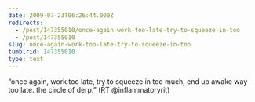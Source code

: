 ```yaml
---
date: 2009-07-23T06:26:44.000Z
redirects:
  - /post/147355010/once-again-work-too-late-try-to-squeeze-in-too
  - /post/147355010
slug: once-again-work-too-late-try-to-squeeze-in-too
tumblrid: 147355010
type: text
---
```

<p>&ldquo;once again, work too late, try to squeeze in too much, end up awake way too late. the circle of derp.&rdquo; (RT @inflammatoryrit)</p>
